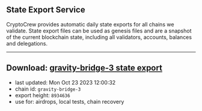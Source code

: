 ## State Export Service
CryptoCrew provides automatic daily state exports for all chains we validate. State export files can be used as genesis files and are a snapshot of the current blockchain state, including all validators, accounts, balances and delegations.

---
**Download: [gravity-bridge-3 state export](https://dl.ccvalidators.com/SERVICE/gravitybridge/gravity-bridge-3_export_8934636.json)**
---

- last updated: Mon Oct 23 2023 12:00:32
- chain id: `gravity-bridge-3`
- export height: `8934636`
- use for: airdrops, local tests, chain recovery
